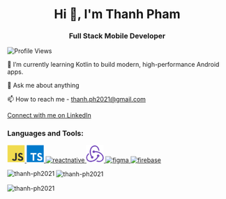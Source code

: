 <h1 align="center">Hi 👋, I'm Thanh Pham</h1>
<h3 align="center">Full Stack Mobile Developer</h3>

<p align="left"> <img src="https://komarev.com/ghpvc/?username=thanh-ph2021&label=Profile%20views&color=0e75b6&style=flat" alt="Profile Views" /> </p>
🌱 I’m currently learning Kotlin to build modern, high-performance Android apps.

💬 Ask me about anything

📫 How to reach me - thanh.ph2021@gmail.com

[Connect with me on LinkedIn](https://www.linkedin.com/in/ph%E1%BA%A1m-thanh-a00936215/)

<h3 align="left">Languages and Tools:</h3>
<p align="left">
  <a href="https://developer.mozilla.org/en-US/docs/Web/JavaScript" target="_blank" rel="noreferrer"> <img src="https://raw.githubusercontent.com/devicons/devicon/master/icons/javascript/javascript-original.svg" alt="javascript" width="40" height="40"/> </a> 
  <a href="https://www.typescriptlang.org/" target="_blank" rel="noreferrer"> <img src="https://raw.githubusercontent.com/devicons/devicon/master/icons/typescript/typescript-original.svg" alt="typescript" width="40" height="40"/> </a>
  <a href="https://reactnative.dev/" target="_blank" rel="noreferrer"> <img src="https://reactnative.dev/img/header_logo.svg" alt="reactnative" width="40" height="40"/> </a> 
  <a href="https://redux.js.org" target="_blank" rel="noreferrer"> <img src="https://raw.githubusercontent.com/devicons/devicon/master/icons/redux/redux-original.svg" alt="redux" width="40" height="40"/> </a> 
  <a href="https://www.figma.com/" target="_blank" rel="noreferrer"> <img src="https://www.vectorlogo.zone/logos/figma/figma-icon.svg" alt="figma" width="40" height="40"/> </a> 
  <a href="https://firebase.google.com/" target="_blank" rel="noreferrer"> <img src="https://www.vectorlogo.zone/logos/firebase/firebase-icon.svg" alt="firebase" width="40" height="40"/> </a> 
</p>
<p>
  <img align="left" src="https://github-readme-stats.vercel.app/api/top-langs?username=thanh-ph2021&show_icons=true&locale=en&layout=compact" alt="thanh-ph2021" />
</p>

<p>
  &nbsp;<img align="center" src="https://github-readme-stats.vercel.app/api?username=thanh-ph2021&show_icons=true&locale=en" alt="thanh-ph2021" />
</p>

<p>
  <img align="center" src="https://github-readme-streak-stats.herokuapp.com/?user=thanh-ph2021" alt="thanh-ph2021" />
</p>
